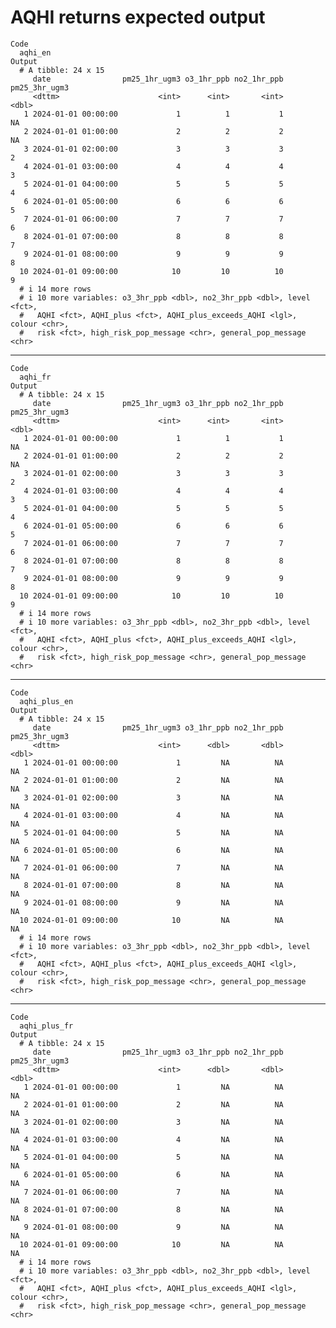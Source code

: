 # AQHI returns expected output

    Code
      aqhi_en
    Output
      # A tibble: 24 x 15
         date                pm25_1hr_ugm3 o3_1hr_ppb no2_1hr_ppb pm25_3hr_ugm3
         <dttm>                      <int>      <int>       <int>         <dbl>
       1 2024-01-01 00:00:00             1          1           1            NA
       2 2024-01-01 01:00:00             2          2           2            NA
       3 2024-01-01 02:00:00             3          3           3             2
       4 2024-01-01 03:00:00             4          4           4             3
       5 2024-01-01 04:00:00             5          5           5             4
       6 2024-01-01 05:00:00             6          6           6             5
       7 2024-01-01 06:00:00             7          7           7             6
       8 2024-01-01 07:00:00             8          8           8             7
       9 2024-01-01 08:00:00             9          9           9             8
      10 2024-01-01 09:00:00            10         10          10             9
      # i 14 more rows
      # i 10 more variables: o3_3hr_ppb <dbl>, no2_3hr_ppb <dbl>, level <fct>,
      #   AQHI <fct>, AQHI_plus <fct>, AQHI_plus_exceeds_AQHI <lgl>, colour <chr>,
      #   risk <fct>, high_risk_pop_message <chr>, general_pop_message <chr>

---

    Code
      aqhi_fr
    Output
      # A tibble: 24 x 15
         date                pm25_1hr_ugm3 o3_1hr_ppb no2_1hr_ppb pm25_3hr_ugm3
         <dttm>                      <int>      <int>       <int>         <dbl>
       1 2024-01-01 00:00:00             1          1           1            NA
       2 2024-01-01 01:00:00             2          2           2            NA
       3 2024-01-01 02:00:00             3          3           3             2
       4 2024-01-01 03:00:00             4          4           4             3
       5 2024-01-01 04:00:00             5          5           5             4
       6 2024-01-01 05:00:00             6          6           6             5
       7 2024-01-01 06:00:00             7          7           7             6
       8 2024-01-01 07:00:00             8          8           8             7
       9 2024-01-01 08:00:00             9          9           9             8
      10 2024-01-01 09:00:00            10         10          10             9
      # i 14 more rows
      # i 10 more variables: o3_3hr_ppb <dbl>, no2_3hr_ppb <dbl>, level <fct>,
      #   AQHI <fct>, AQHI_plus <fct>, AQHI_plus_exceeds_AQHI <lgl>, colour <chr>,
      #   risk <fct>, high_risk_pop_message <chr>, general_pop_message <chr>

---

    Code
      aqhi_plus_en
    Output
      # A tibble: 24 x 15
         date                pm25_1hr_ugm3 o3_1hr_ppb no2_1hr_ppb pm25_3hr_ugm3
         <dttm>                      <int>      <dbl>       <dbl>         <dbl>
       1 2024-01-01 00:00:00             1         NA          NA            NA
       2 2024-01-01 01:00:00             2         NA          NA            NA
       3 2024-01-01 02:00:00             3         NA          NA            NA
       4 2024-01-01 03:00:00             4         NA          NA            NA
       5 2024-01-01 04:00:00             5         NA          NA            NA
       6 2024-01-01 05:00:00             6         NA          NA            NA
       7 2024-01-01 06:00:00             7         NA          NA            NA
       8 2024-01-01 07:00:00             8         NA          NA            NA
       9 2024-01-01 08:00:00             9         NA          NA            NA
      10 2024-01-01 09:00:00            10         NA          NA            NA
      # i 14 more rows
      # i 10 more variables: o3_3hr_ppb <dbl>, no2_3hr_ppb <dbl>, level <fct>,
      #   AQHI <fct>, AQHI_plus <fct>, AQHI_plus_exceeds_AQHI <lgl>, colour <chr>,
      #   risk <fct>, high_risk_pop_message <chr>, general_pop_message <chr>

---

    Code
      aqhi_plus_fr
    Output
      # A tibble: 24 x 15
         date                pm25_1hr_ugm3 o3_1hr_ppb no2_1hr_ppb pm25_3hr_ugm3
         <dttm>                      <int>      <dbl>       <dbl>         <dbl>
       1 2024-01-01 00:00:00             1         NA          NA            NA
       2 2024-01-01 01:00:00             2         NA          NA            NA
       3 2024-01-01 02:00:00             3         NA          NA            NA
       4 2024-01-01 03:00:00             4         NA          NA            NA
       5 2024-01-01 04:00:00             5         NA          NA            NA
       6 2024-01-01 05:00:00             6         NA          NA            NA
       7 2024-01-01 06:00:00             7         NA          NA            NA
       8 2024-01-01 07:00:00             8         NA          NA            NA
       9 2024-01-01 08:00:00             9         NA          NA            NA
      10 2024-01-01 09:00:00            10         NA          NA            NA
      # i 14 more rows
      # i 10 more variables: o3_3hr_ppb <dbl>, no2_3hr_ppb <dbl>, level <fct>,
      #   AQHI <fct>, AQHI_plus <fct>, AQHI_plus_exceeds_AQHI <lgl>, colour <chr>,
      #   risk <fct>, high_risk_pop_message <chr>, general_pop_message <chr>

